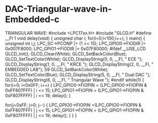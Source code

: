 # DAC-Triangular-wave-in-Embedded-c
TRIANGULAR WAVE:
#include <LPC17xx.H>
#include "GLCD.H"
#define __FI 1 
void delay(void) 
{
 unsigned char i;
 for(i=0;i<100;i++);
}
main()
{ 
unsigned int i,j;
 LPC_SC->PCONP |= (1 << 15); 
LPC_GPIO0->FIODIR |= 0x007F8000; 
 LPC_GPIO1->FIODIR |= 0x07F80000;
#ifdef __USE_LCD
 GLCD_Init(); 
 GLCD_Clear(White); 
 GLCD_SetBackColor(Blue);
 GLCD_SetTextColor(White);
 GLCD_DisplayString(0, 0, __FI, " ECE ");
 GLCD_DisplayString(1, 0, __FI, " KRCE ");
 GLCD_DisplayString(2, 0, __FI, " EMBEDDED LAB");
59
 GLCD_SetBackColor(White);
 GLCD_SetTextColor(Blue);
 GLCD_DisplayString(5, 0, __FI, " Dual DAC ");
 GLCD_DisplayString(6, 0, __FI, " Triangular Wave ");
#endif
while(1)
 {
for(i=0; i<0x0FF; i++)
 {
LPC_GPIO0->FIOPIN = (LPC_GPIO0->FIOPIN & 0xFF807FFF) | i << 15; 
LPC_GPIO1->FIOPIN = (LPC_GPIO1->FIOPIN & 0xF807FFFF) | i << 19; 
delay();
 }
 
for(j=0xFF; j>0; j--)
 {
LPC_GPIO0->FIOPIN =(LPC_GPIO0->FIOPIN & 0xFF807FFF) | j << 15; 
LPC_GPIO1->FIOPIN = (LPC_GPIO1->FIOPIN & 0xF807FFFF) | j << 19; 
delay();
 }
}
}
